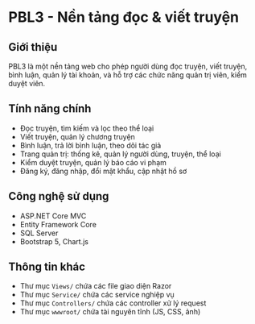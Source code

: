 # PBL3 - Nền tảng đọc & viết truyện

## Giới thiệu
PBL3 là một nền tảng web cho phép người dùng đọc truyện, viết truyện, bình luận, quản lý tài khoản, và hỗ trợ các chức năng quản trị viên, kiểm duyệt viên.

## Tính năng chính
- Đọc truyện, tìm kiếm và lọc theo thể loại
- Viết truyện, quản lý chương truyện
- Bình luận, trả lời bình luận, theo dõi tác giả
- Trang quản trị: thống kê, quản lý người dùng, truyện, thể loại
- Kiểm duyệt truyện, quản lý báo cáo vi phạm
- Đăng ký, đăng nhập, đổi mật khẩu, cập nhật hồ sơ

## Công nghệ sử dụng
- ASP.NET Core MVC
- Entity Framework Core
- SQL Server
- Bootstrap 5, Chart.js

## Thông tin khác
- Thư mục `Views/` chứa các file giao diện Razor
- Thư mục `Service/` chứa các service nghiệp vụ
- Thư mục `Controllers/` chứa các controller xử lý request
- Thư mục `wwwroot/` chứa tài nguyên tĩnh (JS, CSS, ảnh)
